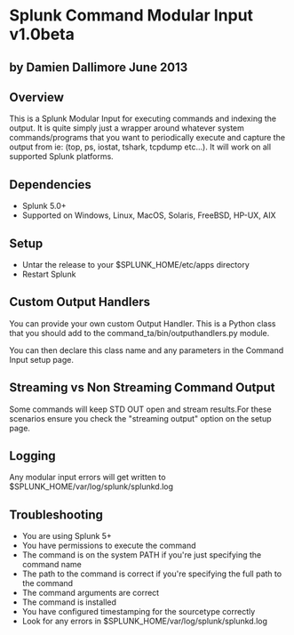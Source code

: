 # Splunk Command Modular Input v1.0beta
by Damien Dallimore
June 2013
----

## Overview

This is a Splunk Modular Input for executing commands and indexing the output.
It is quite simply just a wrapper around whatever system commands/programs that you want to periodically execute and capture the output from ie: (top, ps, iostat, tshark, tcpdump etc...). It will work on all supported Splunk platforms.

## Dependencies

* Splunk 5.0+
* Supported on Windows, Linux, MacOS, Solaris, FreeBSD, HP-UX, AIX

## Setup

* Untar the release to your $SPLUNK_HOME/etc/apps directory
* Restart Splunk

## Custom Output Handlers

You can provide your own custom Output Handler. This is a Python class that you should add to the 
command_ta/bin/outputhandlers.py module.

You can then declare this class name and any parameters in the Command Input setup page.

## Streaming vs Non Streaming Command Output

Some commands will keep STD OUT open and stream results.For these scenarios ensure you check the "streaming output" option on the setup page.


## Logging

Any modular input errors will get written to $SPLUNK_HOME/var/log/splunk/splunkd.log


## Troubleshooting

* You are using Splunk 5+
* You have permissions to execute the command
* The command is on the system PATH if you're just specifying the command name
* The path to the command is correct if you're specifying the full path to the command
* The command arguments are correct
* The command is installed
* You have configured timestamping for the sourcetype correctly
* Look for any errors in $SPLUNK_HOME/var/log/splunk/splunkd.log
